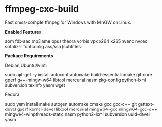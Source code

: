 # ffmpeg-cxc-build
Fast cross-compile ffmpeg for Windows with MinGW on Linux.

**Enabled Features**

  aom fdk-aac mp3lame opus theora vorbis vpx x264 x265 nvenc nvdec sofalizer fontconfig ass/ssa (subtitles)

**Package Requirements**

Debian/Ubuntu/Mint:

  sudo apt-get -y install autoconf automake build-essential cmake git-core gperf g++-mingw-w64 libtool mercurial nasm pkg-config python-lxml subversion texinfo yasm wget
  
Fedora:

  sudo yum install make autogen automake cmake gcc gcc-c++ git gettext-devel gperf kernel-devel libtool mercurial mingw64-gcc mingw64-gcc-c++ mingw64-winpthreads-static nasm python2-lxml subversion uuid-devel yasm
